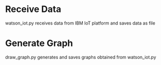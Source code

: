 # Receive Data
watson_iot.py receives data from IBM IoT platform and saves data as file

# Generate Graph
draw_graph.py generates and saves graphs obtained from watson_iot.py